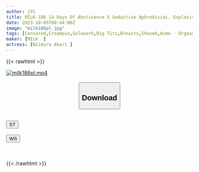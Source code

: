 ```yaml
---
author: j91
title: MILK-186 14 Days Of Abstinence X Seductive Aphrodisiac, Explosive Sexual Desire, Super Slutty Pussy Crackling! Big Climax! Tornado Cowgirl! Akari Niimura
date: 2023-10-05T00:44:00Z
image: "milk186pl.jpg"
tags: [Censored,Creampie,Solowork,Big Tits,Breasts,Shaved,Acme · Orgasm	]
maker: [MILK  ]
actress: [Niimura Akari ]
---
```



{{< rawhtml >}}

<div class="video" data-videoid="d7eMGGdOxwHkrqL">
    <a href="javascript:;">
        <img src="https://my.j91.asia/posts/milk186pl/milk186pl.jpg" width="WIDTH" height="HEIGHT" alt="milk186pl.mp4" loading="lazy">
    </a>
</div>

<script type="text/javascript" src="https://j91.asia/asset/on-demand-st.js"></script>

<br>
  <link rel="stylesheet" href="https://j91.asia/asset/bs5.css">
  
  <center>
  <button class="btn btn-primary" type="button" data-bs-toggle="collapse" data-bs-target=".multi-collapse" aria-expanded="false" aria-controls="multiCollapseExample1 multiCollapseExample2"><h2>Download</h2></button></center>
</p>
<div class="row">
  <div class="col">
    <div class="collapse multi-collapse" id="multiCollapseExample1">
      <div class="card card-body">
	      	      <br>
<div class="buttons">  
<a href="https://streamtape.to/v/d7eMGGdOxwHkrqL"><button class="btn-hover color-3"><i class="fa fa-download"></i> ST</button></a></div>
    </div>
  </div>
</div>
  <div class="col">
    <div class="collapse multi-collapse" id="multiCollapseExample2">
      <div class="card card-body">
	      <br>
<div class="buttons">
    <a href="https://wolfstream.tv/5eolj459uavn"><button class="btn-hover color-9"><i class="fa fa-download"></i> WS</button></a></div>
<br><br>
      </div>
    </div>
  </div>
</div>

{{< /rawhtml >}}